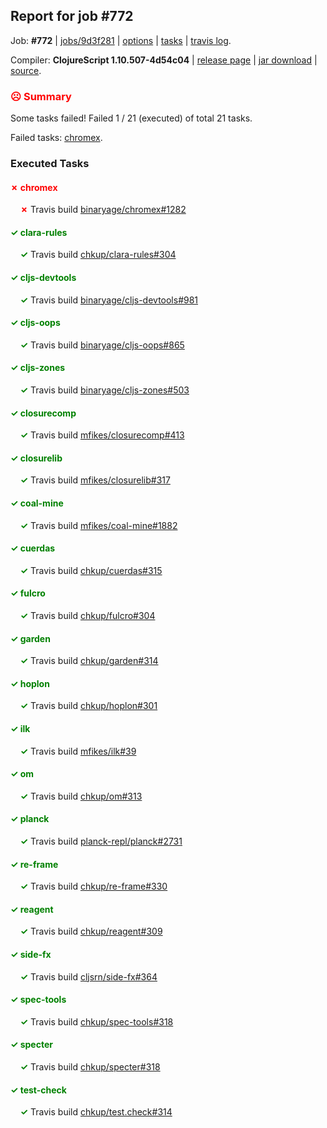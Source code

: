 ## Report for job #772

Job: **#772** | [jobs/9d3f281](https://github.com/cljs-oss/canary/commit/9d3f281577271370185da39bb664a1691461118c) | [options](options.edn) | [tasks](tasks.edn) | [travis log](https://travis-ci.org/cljs-oss/canary/builds/479264794).

Compiler: **ClojureScript 1.10.507-4d54c04** | [release page](https://github.com/cljs-oss/canary/releases/tag/r1.10.507-4d54c04) | [jar download](https://github.com/cljs-oss/canary/releases/download/r1.10.507-4d54c04/clojurescript-1.10.507-4d54c04.jar) | [source](https://github.com/clojure/clojurescript/commit/4d54c041703672600eece45d67e559e769f68dbf).

### <b style='color:red'>☹ Summary</b>

Some tasks failed! Failed 1 / 21 (executed) of total 21 tasks.

Failed tasks: [chromex](#-chromex).

### Executed Tasks

#### <b style='color:red'>&#x2717; chromex</b>
&nbsp;&nbsp;&nbsp;&nbsp;<b style='color:red'>&#x2717;</b> Travis build [binaryage/chromex#1282](https://travis-ci.org/binaryage/chromex/builds/479265875)<br>

#### <b style='color:green'>&#x2713; clara-rules</b>
&nbsp;&nbsp;&nbsp;&nbsp;<b style='color:green'>&#x2713;</b> Travis build [chkup/clara-rules#304](https://travis-ci.org/chkup/clara-rules/builds/479265879)<br>

#### <b style='color:green'>&#x2713; cljs-devtools</b>
&nbsp;&nbsp;&nbsp;&nbsp;<b style='color:green'>&#x2713;</b> Travis build [binaryage/cljs-devtools#981](https://travis-ci.org/binaryage/cljs-devtools/builds/479265881)<br>

#### <b style='color:green'>&#x2713; cljs-oops</b>
&nbsp;&nbsp;&nbsp;&nbsp;<b style='color:green'>&#x2713;</b> Travis build [binaryage/cljs-oops#865](https://travis-ci.org/binaryage/cljs-oops/builds/479265889)<br>

#### <b style='color:green'>&#x2713; cljs-zones</b>
&nbsp;&nbsp;&nbsp;&nbsp;<b style='color:green'>&#x2713;</b> Travis build [binaryage/cljs-zones#503](https://travis-ci.org/binaryage/cljs-zones/builds/479265891)<br>

#### <b style='color:green'>&#x2713; closurecomp</b>
&nbsp;&nbsp;&nbsp;&nbsp;<b style='color:green'>&#x2713;</b> Travis build [mfikes/closurecomp#413](https://travis-ci.org/mfikes/closurecomp/builds/479265905)<br>

#### <b style='color:green'>&#x2713; closurelib</b>
&nbsp;&nbsp;&nbsp;&nbsp;<b style='color:green'>&#x2713;</b> Travis build [mfikes/closurelib#317](https://travis-ci.org/mfikes/closurelib/builds/479265913)<br>

#### <b style='color:green'>&#x2713; coal-mine</b>
&nbsp;&nbsp;&nbsp;&nbsp;<b style='color:green'>&#x2713;</b> Travis build [mfikes/coal-mine#1882](https://travis-ci.org/mfikes/coal-mine/builds/479265919)<br>

#### <b style='color:green'>&#x2713; cuerdas</b>
&nbsp;&nbsp;&nbsp;&nbsp;<b style='color:green'>&#x2713;</b> Travis build [chkup/cuerdas#315](https://travis-ci.org/chkup/cuerdas/builds/479265928)<br>

#### <b style='color:green'>&#x2713; fulcro</b>
&nbsp;&nbsp;&nbsp;&nbsp;<b style='color:green'>&#x2713;</b> Travis build [chkup/fulcro#304](https://travis-ci.org/chkup/fulcro/builds/479265934)<br>

#### <b style='color:green'>&#x2713; garden</b>
&nbsp;&nbsp;&nbsp;&nbsp;<b style='color:green'>&#x2713;</b> Travis build [chkup/garden#314](https://travis-ci.org/chkup/garden/builds/479265946)<br>

#### <b style='color:green'>&#x2713; hoplon</b>
&nbsp;&nbsp;&nbsp;&nbsp;<b style='color:green'>&#x2713;</b> Travis build [chkup/hoplon#301](https://travis-ci.org/chkup/hoplon/builds/479265954)<br>

#### <b style='color:green'>&#x2713; ilk</b>
&nbsp;&nbsp;&nbsp;&nbsp;<b style='color:green'>&#x2713;</b> Travis build [mfikes/ilk#39](https://travis-ci.org/mfikes/ilk/builds/479265996)<br>

#### <b style='color:green'>&#x2713; om</b>
&nbsp;&nbsp;&nbsp;&nbsp;<b style='color:green'>&#x2713;</b> Travis build [chkup/om#313](https://travis-ci.org/chkup/om/builds/479265960)<br>

#### <b style='color:green'>&#x2713; planck</b>
&nbsp;&nbsp;&nbsp;&nbsp;<b style='color:green'>&#x2713;</b> Travis build [planck-repl/planck#2731](https://travis-ci.org/planck-repl/planck/builds/479266040)<br>

#### <b style='color:green'>&#x2713; re-frame</b>
&nbsp;&nbsp;&nbsp;&nbsp;<b style='color:green'>&#x2713;</b> Travis build [chkup/re-frame#330](https://travis-ci.org/chkup/re-frame/builds/479265970)<br>

#### <b style='color:green'>&#x2713; reagent</b>
&nbsp;&nbsp;&nbsp;&nbsp;<b style='color:green'>&#x2713;</b> Travis build [chkup/reagent#309](https://travis-ci.org/chkup/reagent/builds/479265988)<br>

#### <b style='color:green'>&#x2713; side-fx</b>
&nbsp;&nbsp;&nbsp;&nbsp;<b style='color:green'>&#x2713;</b> Travis build [cljsrn/side-fx#364](https://travis-ci.org/cljsrn/side-fx/builds/479265981)<br>

#### <b style='color:green'>&#x2713; spec-tools</b>
&nbsp;&nbsp;&nbsp;&nbsp;<b style='color:green'>&#x2713;</b> Travis build [chkup/spec-tools#318](https://travis-ci.org/chkup/spec-tools/builds/479266011)<br>

#### <b style='color:green'>&#x2713; specter</b>
&nbsp;&nbsp;&nbsp;&nbsp;<b style='color:green'>&#x2713;</b> Travis build [chkup/specter#318](https://travis-ci.org/chkup/specter/builds/479266050)<br>

#### <b style='color:green'>&#x2713; test-check</b>
&nbsp;&nbsp;&nbsp;&nbsp;<b style='color:green'>&#x2713;</b> Travis build [chkup/test.check#314](https://travis-ci.org/chkup/test.check/builds/479266083)<br>